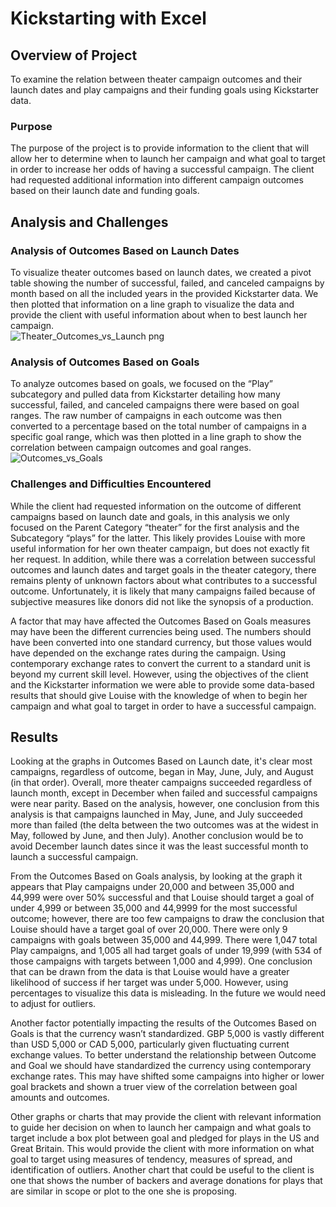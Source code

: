 # Kickstarting with Excel
## Overview of Project
To examine the relation between theater campaign outcomes and their launch dates and play campaigns and their funding goals using Kickstarter data.
### Purpose
The purpose of the project is to provide information to the client that will allow her to determine when to launch her campaign and what goal to target in order to increase her odds of having a successful campaign. The client had requested additional information into different campaign outcomes based on their launch date and funding goals. 
## Analysis and Challenges
### Analysis of Outcomes Based on Launch Dates
To visualize theater outcomes based on launch dates, we created a pivot table showing the number of successful, failed, and canceled campaigns by month based on all the included years in the provided Kickstarter data. We then plotted that information on a line graph to visualize the data and provide the client with useful information about when to best launch her campaign.  
![Theater_Outcomes_vs_Launch png](https://user-images.githubusercontent.com/101822948/164038204-582a9b80-92b4-4eeb-b394-534fd26bebaa.png)
### Analysis of Outcomes Based on Goals
To analyze outcomes based on goals, we focused on the “Play” subcategory and pulled data from Kickstarter detailing how many successful, failed, and canceled campaigns there were based on goal ranges. The raw number of campaigns in each outcome was then converted to a percentage based on the total number of campaigns in a specific goal range, which was then plotted in a line graph to show the correlation between campaign outcomes and goal ranges.  
![Outcomes_vs_Goals](https://user-images.githubusercontent.com/101822948/164038236-f58ba69a-8f90-4740-b46b-38e8c679a931.png)
### Challenges and Difficulties Encountered
While the client had requested information on the outcome of different campaigns based on launch date and goals, in this analysis we only focused on the Parent Category “theater” for the first analysis and the Subcategory “plays” for the latter. This likely provides Louise with more useful information for her own theater campaign, but does not exactly fit her request. In addition, while there was a correlation between successful outcomes and launch dates and target goals in the theater category, there remains plenty of unknown factors about what contributes to a successful outcome. Unfortunately, it is likely that many campaigns failed because of subjective measures like donors did not like the synopsis of a production. 

A factor that may have affected the Outcomes Based on Goals measures may have been the different currencies being used. The numbers should have been converted into one standard currency, but those values would have depended on the exchange rates during the campaign. Using contemporary exchange rates to convert the current to a standard unit is beyond my current skill level. However, using the objectives of the client and the Kickstarter information we were able to provide some data-based results that should give Louise with the knowledge of when to begin her campaign and what goal to target in order to have a successful campaign. 
## Results
Looking at the graphs in Outcomes Based on Launch date, it's clear most campaigns, regardless of outcome, began in May, June, July, and August (in that order). Overall, more theater campaigns succeeded regardless of launch month, except in December when failed and successful campaigns were near parity. Based on the analysis, however, one conclusion from this analysis is that campaigns launched in May, June, and July succeeded more than failed (the delta between the two outcomes was at the widest in May, followed by June, and then July). Another conclusion would be to avoid December launch dates since it was the least successful month to launch a successful campaign. 

From the Outcomes Based on Goals analysis, by looking at the graph it appears that Play campaigns under 20,000 and between 35,000 and 44,999 were over 50% successful and that Louise should target a goal of under 4,999 or between 35,000 and 44,9999 for the most successful outcome; however, there are too few campaigns to draw the conclusion that Louise should have a target goal of over 20,000. There were only 9 campaigns with goals between 35,000 and 44,999. There were 1,047 total Play campaigns, and 1,005 all had target goals of under 19,999 (with 534 of those campaigns with targets between 1,000 and 4,999). One conclusion that can be drawn from the data is that Louise would have a greater likelihood of success if her target was under 5,000. However, using percentages to visualize this data is misleading. In the future we would need to adjust for outliers.

Another factor potentially impacting the results of the Outcomes Based on Goals is that the currency wasn’t standardized. GBP 5,000 is vastly different than USD 5,000 or CAD 5,000, particularly given fluctuating current exchange values. To better understand the relationship between Outcome and Goal we should have standardized the currency using contemporary exchange rates. This may have shifted some campaigns into higher or lower goal brackets and shown a truer view of the correlation between goal amounts and outcomes.

Other graphs or charts that may provide the client with relevant information to guide her decision on when to launch her campaign and what goals to target include a box plot between goal and pledged for plays in the US and Great Britain. This would provide the client with more information on what goal to target using measures of tendency, measures of spread, and identification of outliers. Another chart that could be useful to the client is one that shows the number of backers and average donations for plays that are similar in scope or plot to the one she is proposing. 

